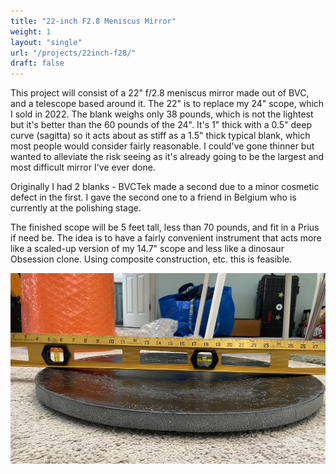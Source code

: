 ```yaml
---
title: "22-inch F2.8 Meniscus Mirror"
weight: 1
layout: "single"
url: "/projects/22inch-f28/"
draft: false
---
```


This project will consist of a 22" f/2.8 meniscus mirror made out of BVC, and a telescope based around it. The 22" is to replace my 24" scope, which I sold in 2022. The blank weighs only 38 pounds, which is not the lightest but it's better than the 60 pounds of the 24". It's 1" thick with a 0.5" deep curve (sagitta) so it acts about as stiff as a 1.5" thick typical blank, which most people would consider fairly reasonable. I could've gone thinner but wanted to alleviate the risk seeing as it's already going to be the largest and most difficult mirror I've ever done.

Originally I had 2 blanks - BVCTek made a second due to a minor cosmetic defect in the first. I gave the second one to a friend in Belgium who is currently at the polishing stage.

The finished scope will be 5 feet tall, less than 70 pounds, and fit in a Prius if need be. The idea is to have a fairly convenient instrument that acts more like a scaled-up version of my 14.7" scope and less like a dinosaur Obsession clone. Using composite construction, etc. this is feasible. 

![Mirror Blank](images/22inchsag.jpg)